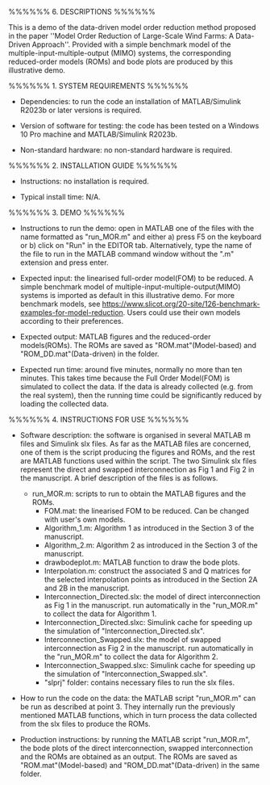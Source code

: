 %%%%%% 6. DESCRIPTIONS %%%%%%

This is a demo of the data-driven model order reduction method proposed in the paper ''Model Order Reduction of Large-Scale Wind Farms: A Data-Driven Approach''. Provided with a simple benchmark model of the multiple-input-multiple-output (MIMO) systems, the corresponding reduced-order models (ROMs) and bode plots are produced by this illustrative demo.

%%%%%% 1. SYSTEM REQUIREMENTS %%%%%%
- Dependencies: to run the code an installation of MATLAB/Simulink R2023b or later versions is required.

- Version of software for testing: the code has been tested on a Windows 10 Pro machine and MATLAB/Simulink R2023b.

- Non-standard hardware: no non-standard hardware is required.


%%%%%% 2. INSTALLATION GUIDE %%%%%%
- Instructions: no installation is required.

- Typical install time: N/A.

%%%%%% 3. DEMO %%%%%%
- Instructions to run the demo: open in MATLAB one of the files with the name formatted as "run_MOR.m" and either a) press F5 on the keyboard or b) click on "Run" in the EDITOR tab. Alternatively, type the name of the file to run in the MATLAB command window without the ".m" extension and press enter.

- Expected input: the linearised full-order model(FOM) to be reduced. A simple benchmark model of multiple-input-multiple-output(MIMO) systems is imported as default in this illustrative demo. For more benchmark models, see https://www.slicot.org/20-site/126-benchmark-examples-for-model-reduction. Users could use their own models according to their preferences.  

- Expected output: MATLAB figures and the reduced-order models(ROMs). The ROMs are saved as "ROM.mat"(Model-based) and "ROM_DD.mat"(Data-driven) in the folder.

- Expected run time: around five minutes, normally no more than ten minutes. This takes time because the Full Order Model(FOM) is simulated to collect the data. If the data is already collected (e.g. from the real system), then the running time could be significantly reduced by loading the collected data.

%%%%%% 4. INSTRUCTIONS FOR USE %%%%%%
- Software description: the software is organised in several MATLAB m files and Simulink slx files. As far as the MATLAB files are concerned, one of them is the script producing the figures and ROMs, and the rest are MATLAB functions used within the script. The two Simulink slx files represent the direct and swapped interconnection as Fig 1 and Fig 2 in the manuscript. A brief description of the files is as follows.
	+ run_MOR.m: scripts to run to obtain the MATLAB figures and the ROMs.
        + FOM.mat: the linearised FOM to be reduced. Can be changed with user's own models.	
        + Algorithm_1.m: Algorithm 1 as introduced in the Section 3 of the manuscript.
        + Algorithm_2.m: Algorithm 2 as introduced in the Section 3 of the manuscript.
        + drawbodeplot.m: MATLAB function to draw the bode plots.
        + Interpolation.m: construct the associated S and Q matrices for the selected interpolation points as introduced in the Section 2A and 2B in the manuscript. 
        + Interconnection_Directed.slx: the model of direct interconnection as Fig 1 in the manuscript. run automatically in the "run_MOR.m" to collect the data for Algorithm 1. 
        + Interconnection_Directed.slxc: Simulink cache for speeding up the simulation of "Interconnection_Directed.slx".      
        + Interconnection_Swapped.slx: the model of swapped interconnection as Fig 2 in the manuscript. run automatically in the "run_MOR.m" to collect the data for Algorithm 2. 
        + Interconnection_Swapped.slxc: Simulink cache for speeding up the simulation of "Interconnection_Swapped.slx".    
        + "slprj" folder: contains necessary files to run the slx files. 
- How to run the code on the data: the MATLAB script "run_MOR.m" can be run as described at point 3. They internally run the previously mentioned MATLAB functions, which in turn process the data collected from the slx files to produce the ROMs.

- Production instructions: by running the MATLAB script "run_MOR.m", the bode plots of the direct interconnection, swapped interconnection and the ROMs are obtained as an output. The ROMs are saved as "ROM.mat"(Model-based) and "ROM_DD.mat"(Data-driven) in the same folder.


	

